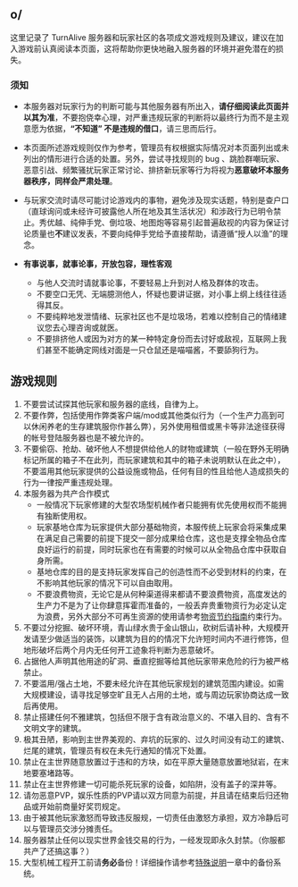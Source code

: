 ## o/

这里记录了 TurnAlive 服务器和玩家社区的各项成文游戏规则及建议，建议在加入游戏前认真阅读本页面，这将帮助你更快地融入服务器的环境并避免潜在的损失。

### 须知

- 本服务器对玩家行为的判断可能与其他服务器有所出入，**请仔细阅读此页面并以其为准**，不要抱侥幸心理，对严重违规玩家的判断将以最终行为而不是主观意愿为依据，**“不知道” 不是违规的借口**，请三思而后行。

- 本页面所述游戏规则仅作为参考，管理员有权根据实际情况对本页面列出或未列出的情形进行合适的处置。另外，尝试寻找规则的 bug 、跳脸群嘲玩家、恶意引战、频繁骚扰玩家正常讨论、排挤新玩家等行为将视为**恶意破坏本服务器秩序，同样会严肃处理**。

- 与玩家交流时请尽可能讨论游戏内的事物，避免涉及现实话题，特别是查户口（直球询问或未经许可披露他人所在地及其生活状况）和涉政行为已明令禁止。秀优越、纯伸手党、倒垃圾、地图炮等容易引起普遍敌视的内容为保证讨论质量也**不**建议发表，不要向纯伸手党给予直接帮助，请遵循“授人以渔”的理念。

- **有事说事，就事论事，开放包容，理性客观**
  - 与他人交流时请就事论事，不要轻易上升到对人格及群体的攻击。
  - 不要空口无凭、无端臆测他人，怀疑也要讲证据，对小事上纲上线往往适得其反。
  - 不要纯粹地发泄情绪、玩家社区也不是垃圾场，若难以控制自己的情绪建议您去心理咨询或就医。
  - 不要排挤他人或因为对方的某一种特定身份而去讨好或敌视，互联网上我们甚至不能确定网线对面是一只仓鼠还是喵喵酱，不要舔狗行为。

## 游戏规则
1. 不要尝试试探其他玩家和服务器的底线，自律为上。
1. 不要作弊，包括使用作弊类客户端/mod或其他类似行为（一个生产力高到可以休闲养老的生存建筑服你作甚么弊），另外使用租借或黑卡等非法途径获得的帐号登陆服务器也是不被允许的。
1. 不要偷窃、抢劫、破坏他人不想提供给他人的财物或建筑（一般在野外无明确标记所属的箱子不在此列，而玩家建筑和其中的箱子未说明默认在此之中），不要滥用其他玩家提供的公益设施或物品，任何有目的性且给他人造成损失的行为一律按严重违规处理。
1. 本服务器为共产合作模式
    - 一般情况下玩家修建的大型农场型机械作者只能拥有优先使用权而不能拥有独断使用权。
    - 玩家基地仓库为玩家提供大部分基础物资，本服传统上玩家会将采集成果在满足自己需要的前提下提交一部分成果给仓库，这也是支撑全物品仓库良好运行的前提，同时玩家也在有需要的时候可以从全物品仓库中获取自身所需。
    - 基地仓库的目的是支持玩家发挥自己的创造性而不必受到材料的约束，在不影响其他玩家的情况下可以自由取用。
    - 不要浪费物资，无论它是从何种渠道得来都请不要浪费物资，高度发达的生产力不是为了让你肆意挥霍而准备的，一般丢弃贵重物资行为必定认定为浪费，另外大部分不可再生资源的使用请参考[物资节约指南](/Con/Non-renewable)约束行为。
1. 不要过分挖掘、破坏环境，青山绿水贵于金山银山，砍树后请补种，大规模开发请至少做适当的装饰，以建筑为目的的情况下允许短时间内不进行修饰，但地形破坏后两个月内无任何开工迹象将判断为恶意破坏。
1. 占据他人声明其他用途的矿洞、垂直挖掘等给其他玩家带来危险的行为被严格禁止。
1. 不要滥用/强占土地，不要未经允许在其他玩家规划的建筑范围内建设。如需大规模建设，请寻找足够空旷且无人占用的土地，或与周边玩家协商达成一致后再使用。
1. 禁止搭建任何不雅建筑，包括但不限于含有政治意义的、不堪入目的、含有不文明文字的建筑。
1. 极其丑陋，影响到主世界美观的、弃坑的玩家的、过久时间没有动工的建筑、烂尾的建筑，管理员有权在未先行通知的情况下处置。
1. 禁止在主世界随意放置过于违和的方块，如在平原大量随意放置地狱岩，在末地要塞堵路等。
1. 禁止在主世界修建一切可能杀死玩家的设备，如陷阱，没有盖子的深井等。
1. 请勿恶意PVP，娱乐性质的PVP请以双方同意为前提，并且请在结束后归还物品或开始前商量好奖罚规定。
1. 由于被其他玩家激怒而导致违反服规，一切责任由激怒方承担，双方冷静后可以与管理员交涉分摊责任。
1. 服务器禁止任何以现实世界金钱交易的行为，一经发现即永久封禁。（你服都共产了还搞这事？）
1. 大型机械工程开工前请**务必**备份！详细操作请参考[特殊说明](/Play/Diff)一章中的备份系统。